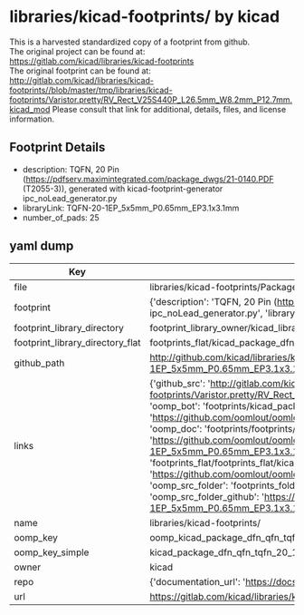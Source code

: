 # libraries/kicad-footprints/ by kicad  
This is a harvested standardized copy of a footprint from github.  
The original project can be found at:  
https://gitlab.com/kicad/libraries/kicad-footprints  
The original footprint can be found at:
http://gitlab.com/kicad/libraries/kicad-footprints//blob/master/tmp/libraries/kicad-footprints/Varistor.pretty/RV_Rect_V25S440P_L26.5mm_W8.2mm_P12.7mm.kicad_mod
Please consult that link for additional, details, files, and license information.  
## Footprint Details
* description: TQFN, 20 Pin (https://pdfserv.maximintegrated.com/package_dwgs/21-0140.PDF (T2055-3)), generated with kicad-footprint-generator ipc_noLead_generator.py  
* libraryLink: TQFN-20-1EP_5x5mm_P0.65mm_EP3.1x3.1mm  
* number_of_pads: 25  
## yaml dump  
| Key | Value |  
| --- | --- |  
| file | libraries/kicad-footprints/Package_DFN_QFN.pretty/TQFN-20-1EP_5x5mm_P0.65mm_EP3.1x3.1mm.kicad_mod |  
| footprint | {'description': 'TQFN, 20 Pin (https://pdfserv.maximintegrated.com/package_dwgs/21-0140.PDF (T2055-3)), generated with kicad-footprint-generator ipc_noLead_generator.py', 'libraryLink': 'TQFN-20-1EP_5x5mm_P0.65mm_EP3.1x3.1mm', 'number_of_pads': 25} |  
| footprint_library_directory | footprint_library_owner/kicad_libraries/kicad-footprints/ |  
| footprint_library_directory_flat | footprints_flat/kicad_package_dfn_qfn_tqfn_20_1ep_5x5mm_p0_65mm_ep3_1x3_1mm/working |  
| github_path | http://github.com/kicad/libraries/kicad-footprints//blob/master/tmp/libraries/kicad-footprints/Package_DFN_QFN.pretty/TQFN-20-1EP_5x5mm_P0.65mm_EP3.1x3.1mm.kicad_mod |  
| links | {'github_src': 'http://gitlab.com/kicad/libraries/kicad-footprints//blob/master/tmp/libraries/kicad-footprints/Varistor.pretty/RV_Rect_V25S440P_L26.5mm_W8.2mm_P12.7mm.kicad_mod', 'github_src_repo': 'https://gitlab.com/kicad/libraries/kicad-footprints', 'oomp_bot': 'footprints/kicad_package_dfn_qfn_tqfn_20_1ep_5x5mm_p0_65mm_ep3_1x3_1mm/working', 'oomp_bot_github': 'https://github.com/oomlout/oomlout_oomp_footprint_bot/tree/main/footprints/kicad_package_dfn_qfn_tqfn_20_1ep_5x5mm_p0_65mm_ep3_1x3_1mm/working', 'oomp_doc': 'footprints/footprints/kicad/Package_DFN_QFN/TQFN-20-1EP_5x5mm_P0.65mm_EP3.1x3.1mm/working/', 'oomp_doc_github': 'https://github.com/oomlout/oomlout_oomp_footprint_doc/tree/main/footprints/footprints/kicad/Package_DFN_QFN/TQFN-20-1EP_5x5mm_P0.65mm_EP3.1x3.1mm/working', 'oomp_src_flat': 'footprints_flat/footprints_flat/kicad_package_dfn_qfn_tqfn_20_1ep_5x5mm_p0_65mm_ep3_1x3_1mm/working', 'oomp_src_flat_github': 'https://github.com/oomlout/oomlout_oomp_footprint_src/tree/main/footprints_flat/kicad_package_dfn_qfn_tqfn_20_1ep_5x5mm_p0_65mm_ep3_1x3_1mm/working', 'oomp_src_folder': 'footprints_folder/footprints_folder/kicad/Package_DFN_QFN/TQFN-20-1EP_5x5mm_P0.65mm_EP3.1x3.1mm/working', 'oomp_src_folder_github': 'https://github.com/oomlout/oomlout_oomp_footprint_src/tree/main/footprints_folder/kicad/Package_DFN_QFN/TQFN-20-1EP_5x5mm_P0.65mm_EP3.1x3.1mm/working'} |  
| name | libraries/kicad-footprints/ |  
| oomp_key | oomp_kicad_package_dfn_qfn_tqfn_20_1ep_5x5mm_p0_65mm_ep3_1x3_1mm |  
| oomp_key_simple | kicad_package_dfn_qfn_tqfn_20_1ep_5x5mm_p0_65mm_ep3_1x3_1mm |  
| owner | kicad |  
| repo | {'documentation_url': 'https://docs.github.com/rest/repos/repos#get-a-repository', 'message': 'Not Found'} |  
| url | https://gitlab.com/kicad/libraries/kicad-footprints |  

